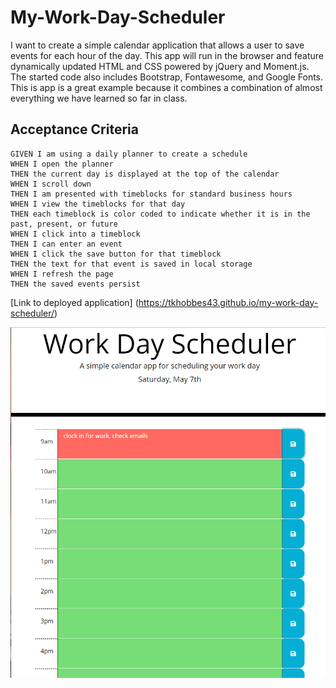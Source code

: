 # My-Work-Day-Scheduler

I want to create a simple calendar application that allows a user to save events for each hour of the day.  This app will run in the browser and feature dynamically updated HTML and CSS powered by jQuery and Moment.js.  The started code also includes Bootstrap, Fontawesome, and Google Fonts.  This is app is a great example because it combines a combination of almost everything we have learned so far in class.

## Acceptance Criteria

```
GIVEN I am using a daily planner to create a schedule
WHEN I open the planner
THEN the current day is displayed at the top of the calendar
WHEN I scroll down
THEN I am presented with timeblocks for standard business hours
WHEN I view the timeblocks for that day
THEN each timeblock is color coded to indicate whether it is in the past, present, or future
WHEN I click into a timeblock
THEN I can enter an event
WHEN I click the save button for that timeblock
THEN the text for that event is saved in local storage
WHEN I refresh the page
THEN the saved events persist
```

[Link to deployed application] (https://tkhobbes43.github.io/my-work-day-scheduler/)

![screenshot of website](assets/images/Capture.PNG)
